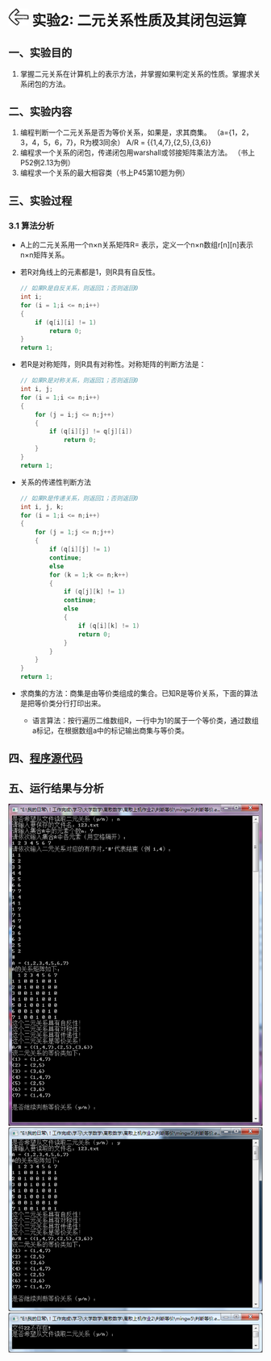 # [<img style="width:40px;transform:rotate(180deg);" src="../../../assets/image/back.jpg"/>](../index.md) 实验2: 二元关系性质及其闭包运算

## 一、实验目的

1. 掌握二元关系在计算机上的表示方法，并掌握如果判定关系的性质。掌握求关系闭包的方法。

## 二、实验内容

1. 编程判断一个二元关系是否为等价关系，如果是，求其商集。
    （a={1，2，3，4，5，6，7}，R为模3同余）
    A/R = {{1,4,7},{2,5},{3,6}}
2. 编程求一个关系的闭包，传递闭包用warshall或邻接矩阵乘法方法。
    （书上P52例2.13为例）
3. 编程求一个关系的最大相容类（书上P45第10题为例）

## 三、实验过程

### 3.1 算法分析

* A上的二元关系用一个n×n关系矩阵R= 表示，定义一个n×n数组r[n][n]表示n×n矩阵关系。
* 若R对角线上的元素都是1，则R具有自反性。

    ```c++
    // 如果R是自反关系，则返回1；否则返回0
    int i;
    for (i = 1;i <= n;i++)
    {
        if (q[i][i] != 1)
            return 0;
    }
    return 1;
    ```

* 若R是对称矩阵，则R具有对称性。对称矩阵的判断方法是：

    ```c++
    // 如果R是对称关系，则返回1；否则返回0
    int i, j;
    for (i = 1;i <= n;i++)
    {
        for (j = i;j <= n;j++)
        {
            if (q[i][j] != q[j][i])
                return 0;
        }
    }
    return 1;
    ```

* 关系的传递性判断方法

    ```c++
    // 如果R是传递关系，则返回1；否则返回0
    int i, j, k;
    for (i = 1;i <= n;i++)
    {
        for (j = 1;j <= n;j++)
        {
            if (q[i][j] != 1)
            continue;
            else
            for (k = 1;k <= n;k++)
            {
                if (q[j][k] != 1)
                continue;
                else
                {
                    if (q[i][k] != 1)
                    return 0;
                }
            }
        }
    }
    return 1;
    ```

* 求商集的方法：商集是由等价类组成的集合。已知R是等价关系，下面的算法是把等价类分行打印出来。
  * 语言算法：按行遍历二维数组R，一行中为1的属于一个等价类，通过数组a标记，在根据数组a中的标记输出商集与等价类。

## 四、[程序源代码](../../code/index.md)

## 五、运行结果与分析

<center>
    <img src="../image/experiment/1.2.1.png"/></br>
    <img src="../image/experiment/1.2.2.png"/></br>
    <img src="../image/experiment/1.2.3.png"/></br>
</center>
